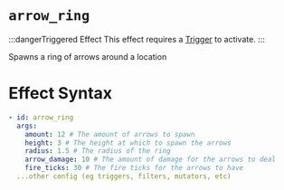 # `arrow_ring`
:::dangerTriggered Effect
This effect requires a [Trigger](https://plugins.auxilor.io/effects/all-triggers) to activate.
:::

Spawns a ring of arrows around a location

# Effect Syntax
```yaml
- id: arrow_ring
  args:
    amount: 12 # The amount of arrows to spawn
    height: 3 # The height at which to spawn the arrows
    radius: 1.5 # The radius of the ring
    arrow_damage: 10 # The amount of damage for the arrows to deal
    fire_ticks: 30 # The fire ticks for the arrows to have
  ...other config (eg triggers, filters, mutators, etc)
```